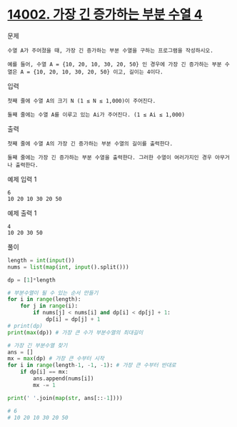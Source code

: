 
# [14002. 가장 긴 증가하는 부분 수열 4](https://www.acmicpc.net/problem/14002)

문제

    수열 A가 주어졌을 때, 가장 긴 증가하는 부분 수열을 구하는 프로그램을 작성하시오.

    예를 들어, 수열 A = {10, 20, 10, 30, 20, 50} 인 경우에 가장 긴 증가하는 부분 수열은 A = {10, 20, 10, 30, 20, 50} 이고, 길이는 4이다.

입력

    첫째 줄에 수열 A의 크기 N (1 ≤ N ≤ 1,000)이 주어진다.

    둘째 줄에는 수열 A를 이루고 있는 Ai가 주어진다. (1 ≤ Ai ≤ 1,000)

출력

    첫째 줄에 수열 A의 가장 긴 증가하는 부분 수열의 길이를 출력한다.

    둘째 줄에는 가장 긴 증가하는 부분 수열을 출력한다. 그러한 수열이 여러가지인 경우 아무거나 출력한다.

예제 입력 1 

    6
    10 20 10 30 20 50

예제 출력 1 

    4
    10 20 30 50

풀이
```python
length = int(input())
nums = list(map(int, input().split()))

dp = [1]*length

# 부분수열이 될 수 있는 순서 만들기
for i in range(length):
    for j in range(i):
        if nums[j] < nums[i] and dp[i] < dp[j] + 1: 
            dp[i] = dp[j] + 1
# print(dp)
print(max(dp)) # 가장 큰 수가 부분수열의 최대길이

# 가장 긴 부분수열 찾기
ans = []
mx = max(dp) # 가장 큰 수부터 시작
for i in range(length-1, -1, -1): # 가장 큰 수부터 반대로 
    if dp[i] == mx:
        ans.append(nums[i])
        mx -= 1

print(' '.join(map(str, ans[::-1])))

# 6
# 10 20 10 30 20 50

```
